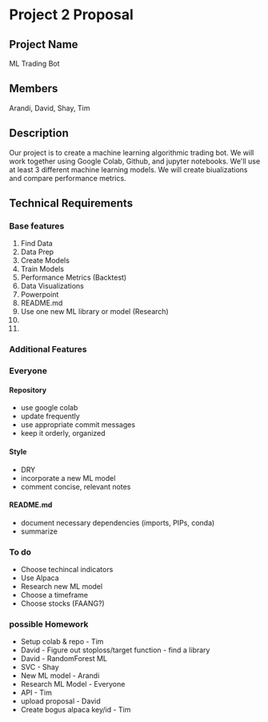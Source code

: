# Project 2 Proposal
## Project Name
ML Trading Bot

## Members
Arandi, David, Shay, Tim

## Description
Our project is to create a machine learning algorithmic trading bot. We will work together using Google Colab, Github, and jupyter notebooks. We'll use at least 3 different machine learning models. We will create biualizations and compare performance metrics. 

## Technical Requirements
### Base features
1. Find Data
2. Data Prep
3. Create Models
4. Train Models
5. Performance Metrics (Backtest)
6. Data Visualizations
7. Powerpoint
8. README.md
9. Use one new ML library or model (Research)
10.
11. 


### Additional Features




### Everyone
#### Repository
* use google colab
* update frequently
* use appropriate commit messages
* keep it orderly, organized

#### Style
* DRY
* incorporate a new ML model
* comment concise, relevant notes

#### README.md
* document necessary dependencies (imports, PIPs, conda)
* summarize


### To do
* Choose techincal indicators
* Use Alpaca
* Research new ML model
* Choose a timeframe
* Choose stocks (FAANG?)

### possible Homework
* Setup colab & repo - Tim
* David - Figure out stoploss/target function - find a library
* David - RandomForest ML
* SVC - Shay
* New ML model - Arandi
* Research ML Model - Everyone
* API - Tim
* upload proposal - David
* Create bogus alpaca key/id - Tim